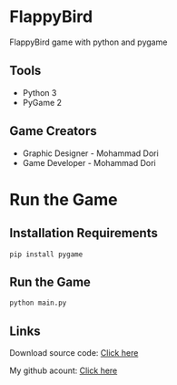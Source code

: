 # FlappyBird
FlappyBird game with python and pygame

## Tools

- Python 3
- PyGame 2



## Game Creators

- Graphic Designer - Mohammad Dori
- Game Developer - Mohammad Dori

# Run the Game

## Installation Requirements
```
pip install pygame
```

## Run the Game

```
python main.py
```

## Links


Download source code: [Click here](https://github.com/dori-dev/FlappyBird/archive/refs/heads/main.zip)

My github acount: [Click here](https://github.com/dori-dev/)
